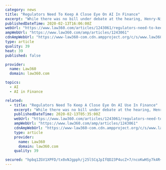 ```yaml
---
category: news
title: "Regulators Need To Keep A Close Eye On AI In Finance"
excerpt: "While there was no bill under debate at the hearing, Henry-Nickie pointed to the CFPB's no-action letter secured by fintech lender Upstart as an example of how regulators could allow for the use of AI and machine learning in lending algorithms, while also keeping a close eye to ensure compliance with various laws. \"We have to be careful about ..."
publishedDateTime: 2020-02-13T16:06:00Z
webUrl: "https://www.law360.com/articles/1243061/regulators-need-to-keep-a-close-eye-on-ai-in-finance"
ampWebUrl: "https://www.law360.com/amp/articles/1243061"
cdnAmpWebUrl: "https://www-law360-com.cdn.ampproject.org/c/s/www.law360.com/amp/articles/1243061"
type: article
quality: 39
heat: 39
published: false

provider:
  name: Law360
  domain: law360.com

topics:
  - AI
  - AI in Finance

related:
  - title: "Regulators Need To Keep A Close Eye On AI Use In Finance"
    excerpt: "While there was no bill under debate at the hearing, Henry-Nickie pointed to the CFPB's no-action letter secured by fintech lender Upstart as an example of how regulators could allow for the use of AI and machine learning in lending algorithms, while also keeping a close eye to ensure compliance with various laws. \"We have to be careful about ..."
    publishedDateTime: 2020-02-13T05:35:00Z
    webUrl: "https://www.law360.com/articles/1243061/regulators-need-to-keep-a-close-eye-on-ai-use-in-finance"
    ampWebUrl: "https://www.law360.com/amp/articles/1243061"
    cdnAmpWebUrl: "https://www-law360-com.cdn.ampproject.org/c/s/www.law360.com/amp/articles/1243061"
    type: article
    provider:
      name: Law360
      domain: law360.com
    quality: 39

secured: "hpbq1ZGV1XPFD/tx0xNJgpph/j25lSCqJpIfQD23P4ucZ+7/ncoKwHSy7k4R+VpoEA3eU++1wtVbzrF2HOeYvbTCKqnZpkP57b4x/HRnP61OwyaZW7pPbY5DCswG7p2nywjvL8Na/85KHDfuqcMmqGAATpOQq8O5Fsn5eiztX09wJ9BxO41uiHlbOF0IGQtda2wOcv/YFOmqYnR8Qd8AWq6315PYawodB3kexYXdUlUtIIvzN8rdtlhSOoaLSP+/0XVMb4cPf+uYs0ZQeFC3RPku5waizRt4/6Muqnp2PKoBoufrq7TohrKi8sspTr0E;ofIG71fbsvwg+W7IkxGzxQ=="
---
```


